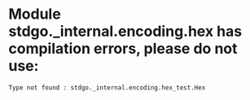 # Module stdgo._internal.encoding.hex has compilation errors, please do not use:
```
Type not found : stdgo._internal.encoding.hex_test.Hex

```


